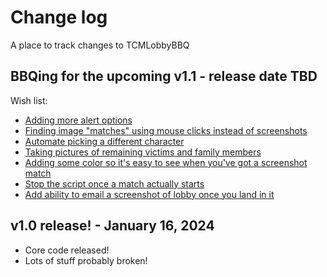 # Change log
A place to track changes to TCMLobbyBBQ

## BBQing for the upcoming v1.1 - release date TBD
Wish list:
* [Adding more alert options](https://github.com/7MinSec/TCMLobbyBBQ/issues/1)
* [Finding image "matches" using mouse clicks instead of screenshots](https://github.com/7MinSec/TCMLobbyBBQ/issues/2)
* [Automate picking a different character](https://github.com/7MinSec/TCMLobbyBBQ/issues/7)
* [Taking pictures of remaining victims and family members](https://github.com/7MinSec/TCMLobbyBBQ/issues/10)
* [Adding some color so it's easy to see when you've got a screenshot match](https://github.com/7MinSec/TCMLobbyBBQ/issues/11)
* [Stop the script once a match actually starts](https://github.com/7MinSec/TCMLobbyBBQ/issues/12)
* [Add ability to email a screenshot of lobby once you land in it](https://github.com/7MinSec/TCMLobbyBBQ/issues/13)

## v1.0 release! - January 16, 2024
* Core code released!
* Lots of stuff probably broken!